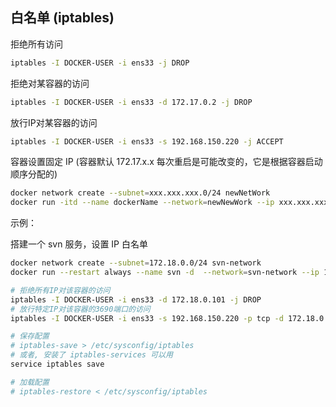 ## 白名单 (iptables)

拒绝所有访问

```bash
iptables -I DOCKER-USER -i ens33 -j DROP
```

拒绝对某容器的访问

```bash
iptables -I DOCKER-USER -i ens33 -d 172.17.0.2 -j DROP
```

放行IP对某容器的访问

```bash
iptables -I DOCKER-USER -i ens33 -s 192.168.150.220 -j ACCEPT
```

容器设置固定 IP (容器默认 172.17.x.x 每次重启是可能改变的，它是根据容器启动顺序分配的)

```bash
docker network create --subnet=xxx.xxx.xxx.0/24 newNetWork
docker run -itd --name dockerName --network=newNewWork --ip xxx.xxx.xxx.1 imageName
```

示例：

搭建一个 svn 服务，设置 IP 白名单

```bash
docker network create --subnet=172.18.0.0/24 svn-network
docker run --restart always --name svn -d  --network=svn-network --ip 172.18.0.101 -v /root/svn:/var/opt/svn -p 8081:3690 garethflowers/svn-server

# 拒绝所有IP对该容器的访问
iptables -I DOCKER-USER -i ens33 -d 172.18.0.101 -j DROP
# 放行特定IP对该容器的3690端口的访问
iptables -I DOCKER-USER -i ens33 -s 192.168.150.220 -p tcp -d 172.18.0.101 --dport 3690 -j ACCEPT

# 保存配置
# iptables-save > /etc/sysconfig/iptables
# 或者, 安装了 iptables-services 可以用
service iptables save

# 加载配置
# iptables-restore < /etc/sysconfig/iptables
```

